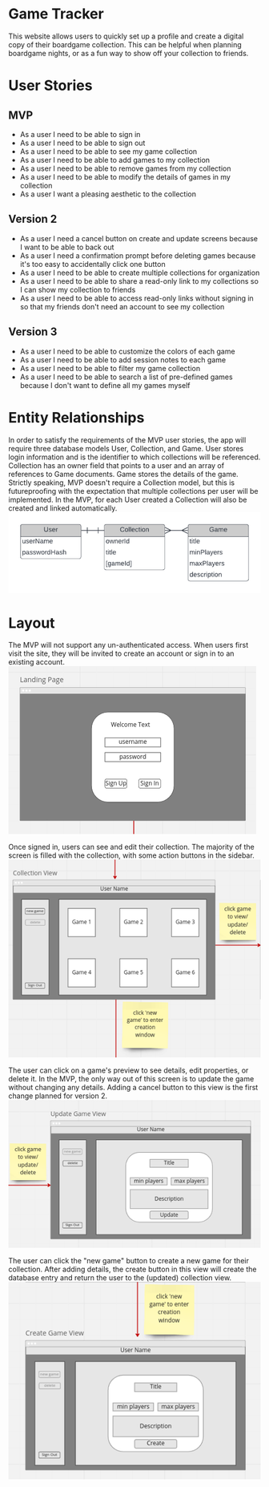 # Game Tracker  

This website allows users to quickly set up a profile and create a digital copy of their boardgame collection. This can be helpful when planning boardgame nights, or as a fun way to show off your collection to friends.

# User Stories  

## MVP  

- As a user I need to be able to sign in  
- As a user I need to be able to sign out  
- As a user I need to be able to see my game collection  
- As a user I need to be able to add games to my collection  
- As a user I need to be able to remove games from my collection  
- As a user I need to be able to modify the details of games in my collection  
- As a user I want a pleasing aesthetic to the collection  

## Version 2  

- As a user I need a cancel button on create and update screens because I want to be able to back out  
- As a user I need a confirmation prompt before deleting games because it's too easy to accidentally click one button  
- As a user I need to be able to create multiple collections for organization  
- As a user I need to be able to share a read-only link to my collections so I can show my collection to friends  
- As a user I need to be able to access read-only links without signing in so that my friends don't need an account to see my collection  

## Version 3  

- As a user I need to be able to customize the colors of each game  
- As a user I need to be able to add session notes to each game  
- As a user I need to be able to filter my game collection    
- As a user I need to be able to search a list of pre-defined games because I don't want to define all my games myself  

# Entity Relationships  

In order to satisfy the requirements of the MVP user stories, the app will require three database models User, Collection, and Game. User stores login information and is the identifier to which collections will be referenced. Collection has an owner field that points to a user and an array of references to Game documents. Game stores the details of the game. Strictly speaking, MVP doesn't require a Collection model, but this is futureproofing with the expectation that multiple collections per user will be implemented. In the MVP, for each User created a Collection will also be created and linked automatically.  
![MVP-entity-relationship-diagram](/readme-images/MVP-entity-relationship-diagram.png)  


# Layout  

The MVP will not support any un-authenticated access. When users first visit the site, they will be invited to create an account or sign in to an existing account.  
![MVP landing page](/readme-images/MVP-landing-page.png)  

Once signed in, users can see and edit their collection. The majority of the screen is filled with the collection, with some action buttons in the sidebar.  
![MVP collection View](/readme-images/MVP-collection-view.png)  

The user can click on a game's preview to see details, edit properties, or delete it. In the MVP, the only way out of this screen is to update the game without changing any details. Adding a cancel button to this view is the first change planned for version 2.  
![MVP update/delete view](/readme-images/MVP-update-delete-view.png)  

The user can click the "new game" button to create a new game for their collection. After adding details, the create button in this view will create the database entry and return the user to the (updated) collection view.  
![MVP create view](/readme-images/MVP-create-view.png)